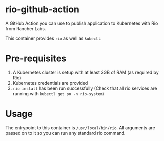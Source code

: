 # rio-github-action

A GitHub Action you can use to publish application to Kubernetes with Rio from Rancher Labs.

This container provides `rio` as well as `kubectl`.

# Pre-requisites

1) A Kubernetes cluster is setup with at least 3GB of RAM (as required by Rio)
2) Kubernetes credentials are provided
2) `rio install` has been run successfully (Check that all rio services are running with `kubectl get po -n rio-system`)

# Usage

The entrypoint to this container is `/usr/local/bin/rio`. All arguments are passed on to it so you can run any standard rio command.
